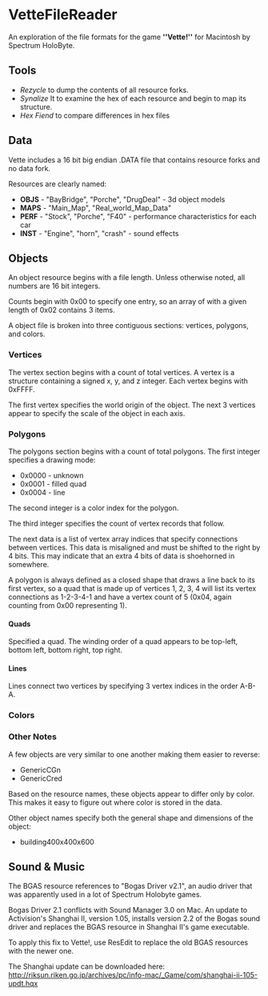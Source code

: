 # VetteFileReader

An exploration of the file formats for the game **''Vette!''** for Macintosh by Spectrum HoloByte.

## Tools

* *Rezycle* to dump the contents of all resource forks.
* *Synalize* It to examine the hex of each resource and begin to map its structure.
* *Hex Fiend* to compare differences in hex files

## Data

Vette includes a 16 bit big endian .DATA file that contains resource forks and no data fork.

Resources are clearly named:

* **OBJS** - "BayBridge", "Porche", "DrugDeal" - 3d object models
* **MAPS** - "Main_Map", "Real_world_Map_Data"
* **PERF** - "Stock", "Porche", "F40" - performance characteristics for each car
* **INST** - "Engine", "horn", "crash" - sound effects

## Objects

An object resource begins with a file length. Unless otherwise noted, all numbers are 16 bit integers.

Counts begin with 0x00 to specify one entry, so an array of with a given length of 0x02 contains 3 items.

A object file is broken into three contiguous sections: vertices, polygons, and colors.

### Vertices

The vertex section begins with a count of total vertices. A vertex is a structure containing a signed x, y, and z integer. Each vertex begins with 0xFFFF.

The first vertex specifies the world origin of the object. The next 3 vertices appear to specify the scale of the object in each axis.

### Polygons

The polygons section begins with a count of total polygons. The first integer specifies a drawing mode:

 * 0x0000 - unknown
 * 0x0001 - filled quad
 * 0x0004 - line
 
The second integer is a color index for the polygon.

The third integer specifies the count of vertex records that follow.

The next data is a list of vertex array indices that specify connections between vertices. This data is misaligned and must be shifted to the right by 4 bits. This may indicate that an extra 4 bits of data is shoehorned in somewhere.

A polygon is always defined as a closed shape that draws a line back to its first vertex, so a quad that is made up of vertices 1, 2, 3, 4 will list its vertex connections as 1-2-3-4-1 and have a vertex count of 5 (0x04, again counting from 0x00 representing 1).

#### Quads

Specified a quad. The winding order of a quad appears to be top-left, bottom left, bottom right, top right.
 
#### Lines
 
Lines connect two vertices by specifying 3 vertex indices in the order A-B-A.


### Colors

### Other Notes

A few objects are very similar to one another making them easier to reverse:

* GenericCGn
* GenericCred

Based on the resource names, these objects appear to differ only by color. This makes it easy to figure out where color is stored in the data.

Other object names specify both the general shape and dimensions of the object:

* building400x400x600


## Sound & Music

The BGAS resource references to "Bogas Driver v2.1", an audio driver that was apparently used in a lot of Spectrum Holobyte games.

Bogas Driver 2.1 conflicts with Sound Manager 3.0 on Mac. An update to Activision's Shanghai II, version 1.05, installs version 2.2 of the Bogas sound driver and replaces the BGAS resource in Shanghai II's game executable.

To apply this fix to Vette!, use ResEdit to replace the old BGAS resources with the newer one.

The Shanghai update can be downloaded here:
http://riksun.riken.go.jp/archives/pc/info-mac/_Game/com/shanghai-ii-105-updt.hqx
